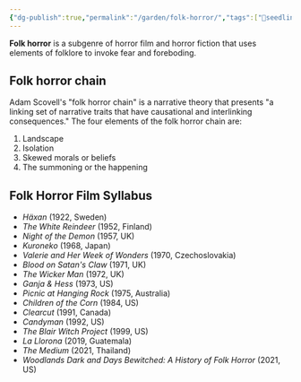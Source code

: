 ```yaml
---
{"dg-publish":true,"permalink":"/garden/folk-horror/","tags":["🌱seedling"],"noteIcon":"1","created":"2024-04-07T18:56:46.000-05:00","updated":"2024-11-02T14:38:02.653-05:00"}
---
```


**Folk horror** is a subgenre of horror film and horror fiction that uses elements of folklore to invoke fear and foreboding.

## Folk horror chain
Adam Scovell's "folk horror chain" is a narrative theory that presents "a linking set of narrative traits that have causational and interlinking consequences." The four elements of the folk horror chain are:

1. Landscape
2. Isolation
3. Skewed morals or beliefs
4. The summoning or the happening

## Folk Horror Film Syllabus
- *Häxan* (1922, Sweden)
- *The White Reindeer* (1952, Finland)
- *Night of the Demon* (1957, UK)
- *Kuroneko* (1968, Japan)
- *Valerie and Her Week of Wonders* (1970, Czechoslovakia)
- *Blood on Satan's Claw* (1971, UK)
- *The Wicker Man* (1972, UK)
- *Ganja & Hess* (1973, US)
- *Picnic at Hanging Rock* (1975, Australia)
- *Children of the Corn* (1984, US)
- *Clearcut* (1991, Canada)
- *Candyman* (1992, US)
- *The Blair Witch Project* (1999, US)
- *La Llorona* (2019, Guatemala)
- *The Medium* (2021, Thailand)
- *Woodlands Dark and Days Bewitched: A History of Folk Horror* (2021, US)
